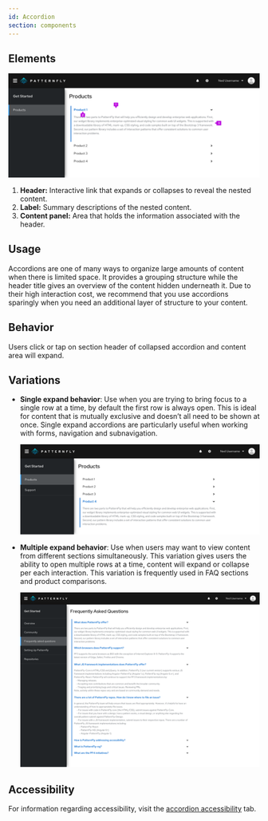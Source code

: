 ```yaml
---
id: Accordion
section: components
---
```


## Elements

<img src="./img/single_expand_a.png" alt="Accordion single expand behavior"/>

1. **Header:** Interactive link that expands or collapses to reveal the nested content.
2. **Label:** Summary descriptions of the nested content.
3. **Content panel:** Area that holds the information associated with the header.

## Usage
Accordions are one of many ways to organize large amounts of content when there is limited space. It provides a grouping structure while the header title gives an overview of the content hidden underneath it. Due to their high interaction cost, we recommend that you use accordions sparingly when you need an additional layer of structure to your content. 

## Behavior
Users click or tap on section header of collapsed accordion and content area will expand.

## Variations

* **Single expand behavior**: 
Use when you are trying to bring focus to a single row at a time, by default the first row is always open. This is ideal for content that is mutually exclusive and doesn’t all need to be shown at once. Single expand accordions are particularly useful when working with forms, navigation and subnavigation.  

  <img src="./img/single_expand_b.png" alt="Accordion single expand behavior"/>


* **Multiple expand behavior**: Use when users may want to view content from different sections simultaneously. This variation gives users the ability to open multiple rows at a time, content will expand or collapse per each interaction. This variation is frequently used in FAQ sections and product comparisons.

  
    <img src="./img/multi_expand.png" alt="Accordion multi-expand behavior"/>
 

## Accessibility

For information regarding accessibility, visit the [accordion accessibility](/components/accordion/accessibility) tab.
